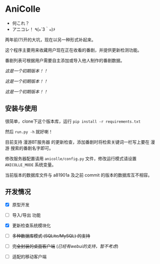 # AniColle

- 何これ？
- アニコレ！ ٩(๑´3｀๑)۶

两年前(?)开的大坑，现在以另一种形式补起来。

这个程序主要用来收藏用户现在正在收看的番剧，并提供更新检测功能。

番剧列表可根据用户需要自主添加或导入他人制作的番剧数据。

*这是一个初期版本！！*

*这是一个初期版本！！*

*这是一个初期版本！！*

## 安装与使用

很简单，clone下这个版本库，运行 `pip install -r requirements.txt`

然后 `run.py -h` 就好喇！

目前支持 漫游BT服务器 的更新检查，添加番剧时将检索关键词一栏写上要在 漫游 搜索的番剧名字即可。

修改服务器配置请用 `anicolle/config.py` 文件，修改运行模式请设置 `ANICOLLE_MODE` 系统变量。

当前版本的数据库文件与 a81901a 及之前 commit 的版本的数据库互不相容。

## 开发情况

- [x] 原型开发

- [ ] 导入/导出 功能

- [x] 更新检查系统模块化

- [ ] ~~多种数据库模式 (SQLite/MySQL) 的支持~~

- [ ] ~~完全封装的桌面客户端~~ (*已经有webui的支持，暂不考虑*)

- [ ] 适配的移动客户端
